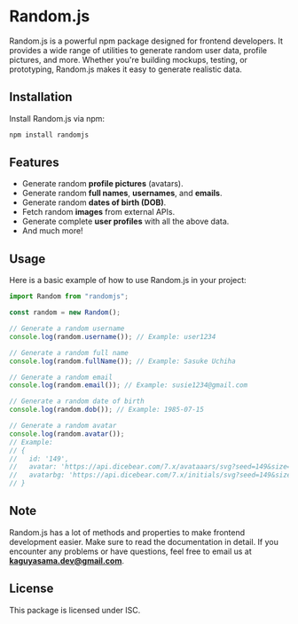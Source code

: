 # Random.js

Random.js is a powerful npm package designed for frontend developers. It provides a wide range of utilities to generate random user data, profile pictures, and more. Whether you're building mockups, testing, or prototyping, Random.js makes it easy to generate realistic data.

## Installation

Install Random.js via npm:

```bash
npm install randomjs
```

## Features

- Generate random **profile pictures** (avatars).
- Generate random **full names**, **usernames**, and **emails**.
- Generate random **dates of birth (DOB)**.
- Fetch random **images** from external APIs.
- Generate complete **user profiles** with all the above data.
- And much more!

## Usage

Here is a basic example of how to use Random.js in your project:

```javascript
import Random from "randomjs";

const random = new Random();

// Generate a random username
console.log(random.username()); // Example: user1234

// Generate a random full name
console.log(random.fullName()); // Example: Sasuke Uchiha

// Generate a random email
console.log(random.email()); // Example: susie1234@gmail.com

// Generate a random date of birth
console.log(random.dob()); // Example: 1985-07-15

// Generate a random avatar
console.log(random.avatar()); 
// Example: 
// {
//   id: '149',
//   avatar: 'https://api.dicebear.com/7.x/avataaars/svg?seed=149&size=100',
//   avatarbg: 'https://api.dicebear.com/7.x/initials/svg?seed=149&size=100'
// }
```

## Note

Random.js has a lot of methods and properties to make frontend development easier. Make sure to read the documentation in detail. If you encounter any problems or have questions, feel free to email us at **kaguyasama.dev@gmail.com**.

## License

This package is licensed under ISC.
